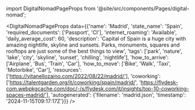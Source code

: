 
import DigitalNomadPageProps from '@site/src/components/Pages/digital-nomad';

<DigitalNomadPageProps
    data={{'name': 'Madrid', 'state_name': 'Spain', 'required_documents': ['Passport', 'CI'], 'internet_roaming': 'Available', 'daily_average_cost': 60, 'description': 'Capital of Spain is a huge city with amazing nightlife, skyline and sunsets. Parks, monuments, squares and rooftops are just some of the best things to view', 'tags': ['park', 'nature', 'lake', 'city', 'skyline', 'sunset', 'chilling', 'nightlife'], 'how_to_arrive': ['Airplane', 'Bus', 'Train', 'Car'], 'how_to_move': ['Bike', 'Walk', 'Taxi', 'Motorbike', 'Car'], 'resources': ['https://vitanellozaino.com/2022/08/22/madrid/'], 'coworking': ['https://talentgarden.org/it/coworking/spain/madrid/', 'https://flydesk-com.webpkgcache.com/doc/-/s/flydesk.com/it/insights/top-10-coworking-spaces-madrid/'], 'autogenerated': {'filename': 'madrid.json', 'timestamp': '2024-11-15T09:17:17Z'}}}
/>
